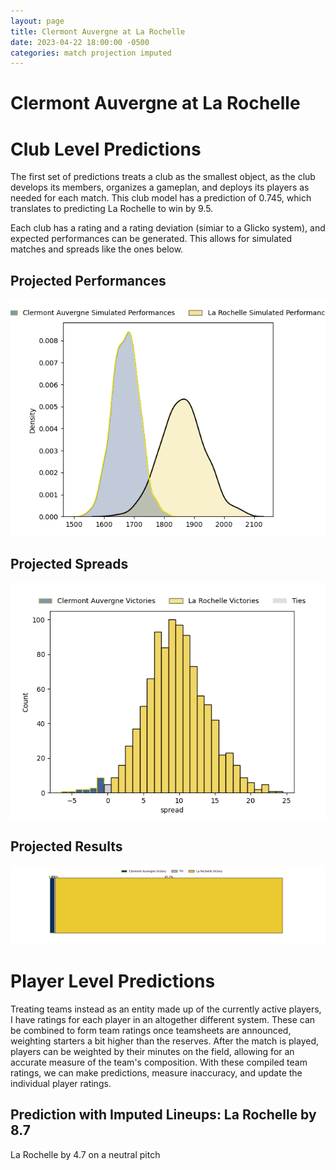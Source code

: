 ```yaml
---  
layout: page  
title: Clermont Auvergne at La Rochelle  
date: 2023-04-22 18:00:00 -0500  
categories: match projection imputed  
---
```

# Clermont Auvergne at La Rochelle

# Club Level Predictions


The first set of predictions treats a club as the smallest object, as the club develops its members, organizes a gameplan, and deploys its players as needed for each match. This club model has a prediction of 0.745, which translates to predicting La Rochelle to win by 9.5.

Each club has a rating and a rating deviation (simiar to a Glicko system), and expected performances can be generated. This allows for simulated matches and spreads like the ones below.
## Projected Performances


![Projected Performances](plots/performances_2023-04-22-LaRochelle-ClermontAuvergne.png)
## Projected Spreads


![Projected Spreads](plots/spreads_2023-04-22-LaRochelle-ClermontAuvergne.png)
## Projected Results


![Projected Results](plots/resultbar_2023-04-22-LaRochelle-ClermontAuvergne.png)
# Player Level Predictions


Treating teams instead as an entity made up of the currently active players, I have ratings for each player in an altogether different system. These can be combined to form team ratings once teamsheets are announced, weighting starters a bit higher than the reserves. After the match is played, players can be weighted by their minutes on the field, allowing for an accurate measure of the team's composition. With these compiled team ratings, we can make predictions, measure inaccuracy, and update the individual player ratings.
## Prediction with Imputed Lineups: La Rochelle by 8.7


La Rochelle by 4.7 on a neutral pitch

